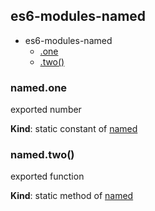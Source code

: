 <a name="module_es6-modules-named"></a>
## es6-modules-named
  

* es6-modules-named
    * [.one](#module_es6-modules-named.one)
    * [.two()](#BITBUCKET-module:es6-modules-named.two)


<a name="module_es6-modules-named.one"></a>
### named.one
exported number

**Kind**: static constant of [named](#module_es6-modules-named)


<a name="BITBUCKET-module:es6-modules-named.two"></a>
### named.two()
exported function

**Kind**: static method of [named](#module_es6-modules-named)


